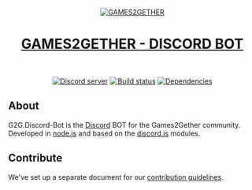 <div align="center">
  <p>
    <a href="https://www.games2gether.com"><img src="https://avatars0.githubusercontent.com/u/35062909?s=100" alt="GAMES2GETHER" /></a>
  </p>
  <p>
    <h1><a href="https://www.games2gether.com">GAMES2GETHER - DISCORD BOT</a></h1>
  </p>
  <br />
  <p>
    <a href="https://discord.gg/dRYKhDM"><img src="https://discordapp.com/api/guilds/227126593754103810/embed.png" alt="Discord server" /></a>
    <a href="https://travis-ci.org/Games2Gether/g2g.discord-bot"><img src="https://travis-ci.org/Games2Gether/g2g.discord-bot.svg" alt="Build status" /></a>
    <a href="https://david-dm.org/Games2Gether/g2g.discord-bot"><img src="https://img.shields.io/david/Games2Gether/g2g.discord-bot.svg?maxAge=3600" alt="Dependencies" /></a>
  </p>
</div>

## About
G2G.Discord-Bot is the [Discord](https://discord.gg/dRYKhDM) BOT for the Games2Gether community. Developed in [node.js](https://nodejs.org) and based on the [discord.js](https://github.com/hydrabolt/discord.js) modules.

## Contribute
We've set up a separate document for our
[contribution guidelines](https://github.com/Games2Gether/g2g.discord-bot/blob/master/.github/CONTRIBUTING.md).